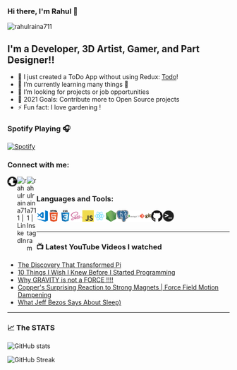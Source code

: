 ### Hi there, I'm Rahul 👋

<img src="https://img.shields.io/badge/RAHULRAINA711-E4405F?style=for-the-badge&logo=instagram&logoColor=white" alt="rahulraina711" /></a> </p>


## I'm a Developer, 3D Artist, Gamer, and Part Designer!!

- 🔭 I just created a ToDo App without using Redux: [Todo][todo]!
- 🌱 I’m currently learning many things 🤣
- 👯 I’m looking for projects or job opportunities 
- 🥅 2021 Goals: Contribute more to Open Source projects
- ⚡ Fun fact: I love gardening !

### Spotify Playing 🎧

[![Spotify](https://novatorem-rahulraina711.vercel.app/api/spotify)](https://open.spotify.com/user/rahulraina711)

### Connect with me:

[<img align="left" alt="linkedIN" width="22px" src="https://raw.githubusercontent.com/iconic/open-iconic/master/svg/globe.svg" />][website]
[<img align="left" alt="rahulraina711 | LinkedIn" width="22px" src="https://cdn.jsdelivr.net/npm/simple-icons@v3/icons/linkedin.svg" />][linkedin]
[<img align="left" alt="rahulraina711 | Instagram" width="22px" src="https://cdn.jsdelivr.net/npm/simple-icons@v3/icons/instagram.svg" />][instagram]

<br />

### Languages and Tools:

[<img align="left" alt="Visual Studio Code" width="26px" src="https://raw.githubusercontent.com/github/explore/80688e429a7d4ef2fca1e82350fe8e3517d3494d/topics/visual-studio-code/visual-studio-code.png" />][linkedin]
[<img align="left" alt="HTML5" width="26px" src="https://raw.githubusercontent.com/github/explore/80688e429a7d4ef2fca1e82350fe8e3517d3494d/topics/html/html.png" />][linkedin]
[<img align="left" alt="CSS3" width="26px" src="https://raw.githubusercontent.com/github/explore/80688e429a7d4ef2fca1e82350fe8e3517d3494d/topics/css/css.png" />][linkedin]
[<img align="left" alt="Sass" width="26px" src="https://raw.githubusercontent.com/github/explore/80688e429a7d4ef2fca1e82350fe8e3517d3494d/topics/sass/sass.png" />][linkedin]
[<img align="left" alt="JavaScript" width="26px" src="https://raw.githubusercontent.com/github/explore/80688e429a7d4ef2fca1e82350fe8e3517d3494d/topics/javascript/javascript.png" />][linkedin]
[<img align="left" alt="React" width="26px" src="https://raw.githubusercontent.com/github/explore/80688e429a7d4ef2fca1e82350fe8e3517d3494d/topics/react/react.png" />][linkedin]
[<img align="left" alt="Node.js" width="26px" src="https://raw.githubusercontent.com/github/explore/80688e429a7d4ef2fca1e82350fe8e3517d3494d/topics/nodejs/nodejs.png" />][linkedin]
[<img align="left" alt="PostGRESQL" width="26px" src="https://raw.githubusercontent.com/github/explore/80688e429a7d4ef2fca1e82350fe8e3517d3494d/topics/postgresql/postgresql.png" />][linkedin]
[<img align="left" alt="MongoDB" width="26px" src="https://raw.githubusercontent.com/github/explore/80688e429a7d4ef2fca1e82350fe8e3517d3494d/topics/mongodb/mongodb.png" />][linkedin]
[<img align="left" alt="Git" width="26px" src="https://raw.githubusercontent.com/github/explore/80688e429a7d4ef2fca1e82350fe8e3517d3494d/topics/git/git.png" />][linkedin]
[<img align="left" alt="GitHub" width="26px" src="https://raw.githubusercontent.com/github/explore/78df643247d429f6cc873026c0622819ad797942/topics/github/github.png" />][linkedin]
[<img align="left" alt="Terminal" width="26px" src="https://raw.githubusercontent.com/github/explore/80688e429a7d4ef2fca1e82350fe8e3517d3494d/topics/terminal/terminal.png" />][linkedin]

<br />
<br />

---

### 📺 Latest YouTube Videos I watched

<!-- YOUTUBE:START -->
- [The Discovery That Transformed Pi](https://www.youtube.com/watch?v=gMlf1ELvRzc)
- [10 Things I Wish I Knew Before I Started Programming](https://www.youtube.com/watch?v=x4gu6JGwKAI)
- [Why GRAVITY is not a FORCE !!!!](https://www.youtube.com/watch?v=XRr1kaXKBsU)
- [Copper's Surprising Reaction to Strong Magnets | Force Field Motion Dampening](https://www.youtube.com/watch?v=sENgdSF8ppA)
- [What Jeff Bezos Says About Sleep)](https://www.youtube.com/watch?v=zsPgNuuS8pA)
<!-- YOUTUBE:END -->

---

### :chart_with_upwards_trend: The STATS 

![GitHub stats](https://github-readme-stats.vercel.app/api?username=rahulraina711&show_icons=true&count_private=true&theme=radical)  

![GitHub Streak](https://github-readme-streak-stats.herokuapp.com/?user=rahulraina711&theme=highcontrast)

[website]: https://www.linkedin.com/in/rahulraina711/
[todo]: https://tasker-to-do.netlify.app
[instagram]: https://instagram.com/rahulraina711
[linkedin]: https://www.linkedin.com/in/rahulraina711/

